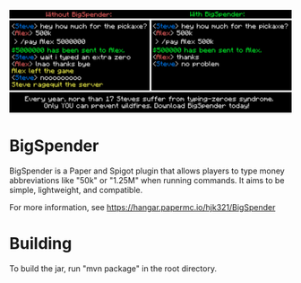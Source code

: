 ![](https://github.com/hjk321/BigSpender/blob/main/contrived-scenario.png)

# BigSpender

BigSpender is a Paper and Spigot plugin that allows players to type money abbreviations like "50k" or "1.25M" when running commands. 
It aims to be simple, lightweight, and compatible.

For more information, see https://hangar.papermc.io/hjk321/BigSpender

# Building

To build the jar, run "mvn package" in the root directory.
